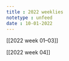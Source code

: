 ```yaml
---
title : 2022 weeklies
notetype : unfeed
date : 10-01-2022
---
```


[[2022 week 01–03]]

[[2022 week 04]]